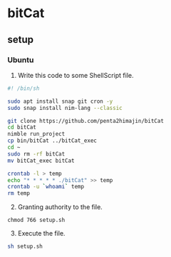 # bitCat
## setup
### Ubuntu

1. Write this code to some ShellScript file.
```sh:setup.sh
#! /bin/sh

sudo apt install snap git cron -y
sudo snap install nim-lang --classic

git clone https://github.com/penta2himajin/bitCat
cd bitCat
nimble run_project
cp bin/bitCat ../bitCat_exec
cd ~
sudo rm -rf bitCat
mv bitCat_exec bitCat

crontab -l > temp
echo "* * * * * ./bitCat" >> temp
crontab -u `whoami` temp
rm temp
```

2. Granting authority to the file.
```
chmod 766 setup.sh
```

3. Execute the file.
```sh
sh setup.sh
```
